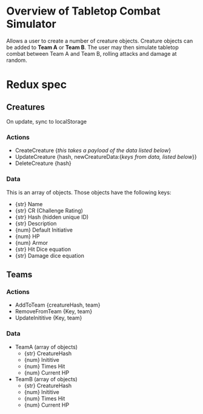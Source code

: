 # Overview of Tabletop Combat Simulator
Allows a user to create a number of creature objects. Creature objects can be added to **Team A** or **Team B**. The user may then simulate tabletop combat between Team A and Team B, rolling attacks and damage at random.

# Redux spec
## Creatures
On update, sync to localStorage
### Actions
* CreateCreature {_this takes a payload of the data listed below_}
* UpdateCreature {hash, newCreatureData:{_keys from data, listed below_}}
* DeleteCreature {hash}
### Data
This is an array of objects. Those objects have the following keys:
* {str} Name
* {str} CR (Challenge Rating)
* {str} Hash (hidden unique ID)
* {str} Description
* {num} Default Initiative
* {num} HP
* {num} Armor
* {str} Hit Dice equation
* {str} Damage dice equation
## Teams
### Actions
* AddToTeam {creatureHash, team}
* RemoveFromTeam {Key, team}
* UpdateInititive {Key, team}
### Data
* TeamA (array of objects)
  * {str} CreatureHash
  * {num} Inititive
  * {num} Times Hit
  * {num} Current HP
* TeamB (array of objects)
  * {str} CreatureHash
  * {num} Inititive
  * {num} Times Hit
  * {num} Current HP
